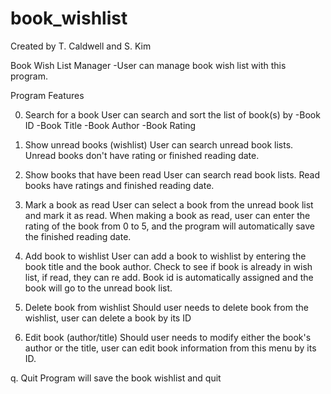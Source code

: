 # book_wishlist
Created by T. Caldwell and S. Kim

Book Wish List Manager
-User can manage book wish list with this program.

Program Features

0. Search for a book
  User can search and sort the list of book(s) by
    -Book ID
    -Book Title
    -Book Author
    -Book Rating

1. Show unread books (wishlist)
  User can search unread book lists. Unread books don't have
    rating or finished reading date.

2. Show books that have been read
  User can search read book lists. Read books have ratings and
    finished reading date.

3. Mark a book as read
  User can select a book from the unread book list and mark it as read.
  When making a book as read, user can enter the rating of the book from 0 to 5,
  and the program will automatically save the finished reading date.

4. Add book to wishlist
  User can add a book to wishlist by entering the book title and the book author.
  Check to see if book is already in wish list, if read, they can re add.
  Book id is automatically assigned and the book will go to the unread book list.

5. Delete book from wishlist
  Should user needs to delete book from the wishlist,
  user can delete a book by its ID

6. Edit book (author/title)
  Should user needs to modify either the book's author or the title,
  user can edit book information from this menu by its ID.

q. Quit
  Program will save the book wishlist and quit
